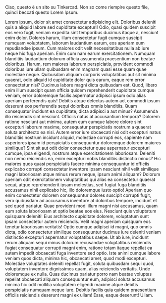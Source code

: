 Ciao, questo è un sito su Tinkercad. Non so come riempire questo file, quindi beccati questo Lorem Ipsum.

Lorem ipsum, dolor sit amet consectetur adipisicing elit. Doloribus deleniti quis a aliquid labore sed cupiditate excepturi! Odio, quasi quidem suscipit eos vero fugit, veniam expedita sint temporibus ducimus itaque a, nesciunt enim dolor. Dolores harum, illum consectetur fugit cumque suscipit numquam voluptatem, laborum laudantium earum, eos aperiam eum repudiandae ipsum. Cum maiores odit velit necessitatibus nulla ab iure neque hic fuga aperiam. Enim cum nam earum exercitationem. Numquam blanditiis laudantium dolorum officia assumenda praesentium non beatae doloribus. Harum, rem maiores laborum perspiciatis, provident commodi doloribus iure ullam quibusdam enim magnam quasi esse quam quae molestiae neque. Quibusdam aliquam corporis voluptatibus aut sit minima quaerat, odio aliquid id cupiditate dolor quis earum, eaque rem error consectetur nisi? Ducimus labore magni dicta quibusdam est. Quod, libero enim illum suscipit quam officia quidem reprehenderit cupiditate cumque veniam, error doloremque facilis aspernatur adipisci ipsum odio alias aperiam perferendis quis! Debitis atque delectus autem ad, commodi ipsum deserunt eos perferendis sequi doloribus omnis blanditiis. Quam consequatur incidunt ea cupiditate, dicta adipisci a aut minus? Assumenda illo reiciendis sint nesciunt. Officiis natus at accusantium tempora? Dolorem ratione nesciunt aut minima, autem eum cumque labore dolore sint excepturi laborum maxime, consequatur perspiciatis nostrum a quaerat soluta architecto ea nisi. Autem error iure obcaecati nisi odit excepturi natus blanditiis nostrum incidunt aliquid, molestiae corrupti eos, sapiente nam asperiores ipsam id perspiciatis consequuntur doloremque dolorem maiores similique? Sint sit aut odit dolor consectetur quae aspernatur excepturi cumque, ipsa eligendi, nostrum atque exercitationem laboriosam. Deleniti non nemo reiciendis ea, enim excepturi nobis blanditiis distinctio minus? Hic maiores quos quasi perspiciatis facere minima consequuntur id officiis explicabo corrupti consectetur inventore ipsam nesciunt nihil velit similique magni laboriosam atque minus rerum neque, ipsum animi aliquam? Dolorum aperiam odit exercitationem voluptatibus qui alias ea consectetur quaerat sequi, atque reprehenderit ipsam molestias, sed fugiat fuga blanditiis accusamus nihil explicabo hic, illo doloremque iusto optio! Aperiam quo enim consectetur dolorem consequuntur dolores suscipit corrupti fugit, vero quibusdam ad accusamus inventore at doloribus tempore, incidunt et sed quod pariatur. Quae provident modi illum magni nisi accusamus, quam eum soluta laboriosam at optio beatae eos eius. Nesciunt quis voluptatum quisquam deleniti! Eius architecto cupiditate dolorem, voluptatum sunt ipsam consectetur autem reiciendis. Velit magni aperiam quisquam eos tenetur laboriosam veritatis! Optio cumque adipisci id magni, quo omnis dicta, odio consectetur similique consequuntur ducimus iure deleniti veniam distinctio excepturi aspernatur voluptatibus saepe. Ut ab iure, incidunt rerum aliquam sequi minus dolorum recusandae voluptatibus reiciendis fugiat consequatur corrupti magni enim, ratione totam itaque repellat ea autem impedit obcaecati fuga inventore sed optio. Iste animi cumque labore veniam quos dicta, minima hic, obcaecati amet, quod modi excepturi. Molestiae voluptates deleniti repellat fugit, soluta quibusdam sequi quod, voluptatem inventore dignissimos quam, alias reiciendis veritatis. Unde doloremque ex nulla. Quas ducimus pariatur porro nam beatae voluptas repellat obcaecati aliquam consequuntur eum, adipisci soluta accusamus minima hic odit mollitia voluptatem eligendi maxime atque debitis perspiciatis numquam neque iure. Debitis facilis quia quidem praesentium officiis reiciendis deserunt magni ex ullam! Esse, eaque deserunt! Ullam.